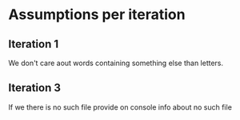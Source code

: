 # Assumptions per iteration

## Iteration 1
We don't care aout words containing something else than letters.

## Iteration 3
If we there is no such file provide on console info about no such file
